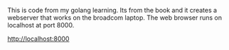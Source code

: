 This is code from my golang learning.  Its from the book and it creates a webserver that works on the broadcom laptop.
The web browser runs on localhost at port 8000.

[http://localhost:8000](http://localhost:8000)


